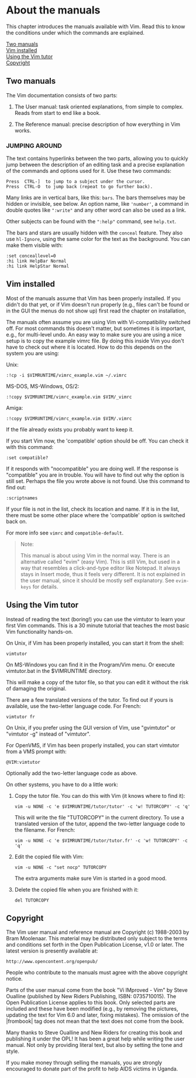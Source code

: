 About the manuals
=================

This chapter introduces the manuals available with Vim.  Read this to know the
conditions under which the commands are explained.

[Two manuals](#two-manuals) \
[Vim installed](#vim-installed) \
[Using the Vim tutor](#using-the-vim-tutor) \
[Copyright](#copyright)

Two manuals
-----------

The Vim documentation consists of two parts:

1. The User manual: task oriented explanations, from simple to complex.
   Reads from start to end like a book.

2. The Reference manual: precise description of how everything in Vim
   works.

### JUMPING AROUND

The text contains hyperlinks between the two parts, allowing you to
quickly jump between the description of an editing task and a precise
explanation of the commands and options used for it.  Use these two
commands:

    Press  CTRL-]  to jump to a subject under the cursor.
    Press  CTRL-O  to jump back (repeat to go further back).

Many links are in vertical bars, like this: `bars`.  The bars themselves
may be hidden or invisible, see below.  An option name, like `'number'`,
a command in double quotes like `":write"` and any other word can also
be used as a link.

Other subjects can be found with the `":help"` command, see `help.txt`.

The bars and stars are usually hidden with the `conceal` feature.  They
also use `hl-Ignore`, using the same color for the text as the
background.  You can make them visible with:

    :set conceallevel=0
    :hi link HelpBar Normal
    :hi link HelpStar Normal

Vim installed
-------------

Most of the manuals assume that Vim has been properly installed.  If you
didn't do that yet, or if Vim doesn't run properly (e.g., files can't be
found or in the GUI the menus do not show up) first read the chapter on
installation,

The manuals often assume you are using Vim with Vi-compatibility
switched off.  For most commands this doesn't matter, but sometimes it
is important, e.g., for multi-level undo.  An easy way to make sure you
are using a nice setup is to copy the example vimrc file.  By doing this
inside Vim you don't have to check out where it is located.  How to do
this depends on the system you are using:

Unix:

    :!cp -i $VIMRUNTIME/vimrc_example.vim ~/.vimrc

MS-DOS, MS-Windows, OS/2:

    :!copy $VIMRUNTIME/vimrc_example.vim $VIM/_vimrc

Amiga:

    :!copy $VIMRUNTIME/vimrc_example.vim $VIM/.vimrc

If the file already exists you probably want to keep it.

If you start Vim now, the 'compatible' option should be off.  You can
check it with this command:

    :set compatible?

If it responds with "nocompatible" you are doing well.  If the response
is "compatible" you are in trouble.  You will have to find out why the
option is still set.  Perhaps the file you wrote above is not found.
Use this command to find out:

    :scriptnames

If your file is not in the list, check its location and name.  If it is
in the list, there must be some other place where the 'compatible'
option is switched back on.

For more info see `vimrc` and `compatible-default`.

> Note:
>
> This manual is about using Vim in the normal way.  There is an
> alternative called "evim" (easy Vim).  This is still Vim, but used in
> a way that resembles a click-and-type editor like Notepad.  It always
> stays in Insert mode, thus it feels very different.  It is not
> explained in the user manual, since it should be mostly self
> explanatory.  See `evim-keys` for details.

Using the Vim tutor
-------------------

Instead of reading the text (boring!) you can use the vimtutor to learn
your first Vim commands.  This is a 30 minute tutorial that teaches the
most basic Vim functionality hands-on.

On Unix, if Vim has been properly installed, you can start it from the
shell:

    vimtutor

On MS-Windows you can find it in the Program/Vim menu.  Or execute
vimtutor.bat in the $VIMRUNTIME directory.

This will make a copy of the tutor file, so that you can edit it without
the risk of damaging the original.

There are a few translated versions of the tutor.  To find out if yours
is available, use the two-letter language code.  For French:

    vimtutor fr

On Unix, if you prefer using the GUI version of Vim, use "gvimtutor" or
"vimtutor -g" instead of "vimtutor".

For OpenVMS, if Vim has been properly installed, you can start vimtutor
from a VMS prompt with:

    @VIM:vimtutor

Optionally add the two-letter language code as above.


On other systems, you have to do a little work:

1.  Copy the tutor file.  You can do this with Vim (it knows where to
    find it):

        vim -u NONE -c 'e $VIMRUNTIME/tutor/tutor' -c 'w! TUTORCOPY' -c 'q'

    This will write the file "TUTORCOPY" in the current directory.  To use a
    translated version of the tutor, append the two-letter language code to
    the filename.  For French:

        vim -u NONE -c 'e $VIMRUNTIME/tutor/tutor.fr' -c 'w! TUTORCOPY' -c 'q'

2.  Edit the copied file with Vim:

        vim -u NONE -c "set nocp" TUTORCOPY

    The extra arguments make sure Vim is started in a good mood.

3.  Delete the copied file when you are finished with it:

        del TUTORCOPY

Copyright
---------

The Vim user manual and reference manual are Copyright (c) 1988-2003 by
Bram Moolenaar.  This material may be distributed only subject to the
terms and conditions set forth in the Open Publication License, v1.0 or
later.  The latest version is presently available at:

    http://www.opencontent.org/openpub/

People who contribute to the manuals must agree with the above copyright
notice.

Parts of the user manual come from the book "Vi IMproved - Vim" by Steve
Oualline (published by New Riders Publishing, ISBN: 0735710015).  The
Open Publication License applies to this book.  Only selected parts are
included and these have been modified (e.g., by removing the pictures,
updating the text for Vim 6.0 and later, fixing mistakes).  The omission
of the |frombook| tag does not mean that the text does not come from the
book.

Many thanks to Steve Oualline and New Riders for creating this book and
publishing it under the OPL!  It has been a great help while writing the
user manual.  Not only by providing literal text, but also by setting
the tone and style.

If you make money through selling the manuals, you are strongly
encouraged to donate part of the profit to help AIDS victims in Uganda.
